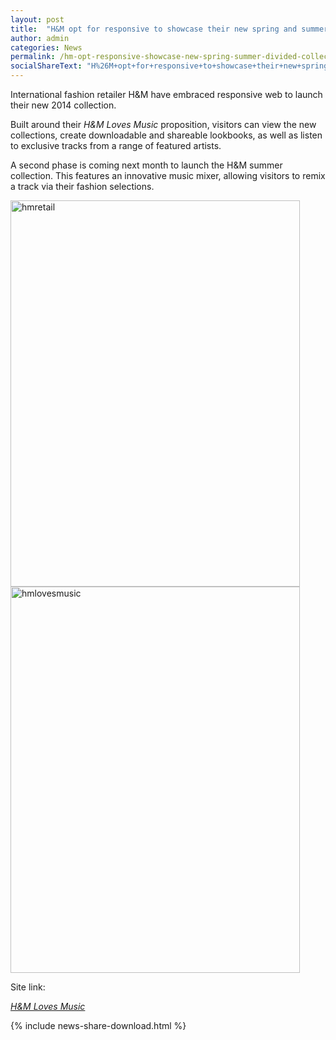 ```yaml
---
layout: post
title:  "H&M opt for responsive to showcase their new spring and summer ‘Divided’ collection"
author: admin
categories: News
permalink: /hm-opt-responsive-showcase-new-spring-summer-divided-collection/
socialShareText: "H%26M+opt+for+responsive+to+showcase+their+new+spring+and+summer+%E2%80%98Divided%E2%80%99+collection"
---
```

International fashion retailer H&M have embraced responsive web to launch their new 2014 collection.

Built around their _H&amp;M Loves Music_ proposition, visitors can view the new collections, create downloadable and shareable lookbooks, as well as listen to exclusive tracks from a range of featured artists.

A second phase is coming next month to launch the H&M summer collection. This features an innovative music mixer, allowing visitors to remix a track via their fashion selections.

<img alt="hmretail" src="{{ site.prepend_assetsurl }}2014/05/hmretail-772x1030.jpg" width="463" height="618">

<img alt="hmlovesmusic" src="{{ site.prepend_assetsurl }}2014/05/hmlovesmusic-772x1030.jpg" width="463" height="618">

Site link:

<a href="http://www.hmlovesmusic.asia" target="_blank"><i>H&amp;M Loves Music</i></a>
<!--more-->
{% include news-share-download.html %}
